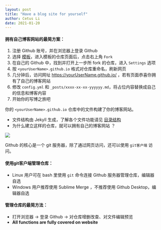 ```yaml
---
layout: post
title: "Have a blog site for yourself"
author: Cetus Li
date: 2021-01-20
---
```

#### <b>拥有自己博客网站的最简方案：</b>
1. 注册 Github 账号，并在浏览器上登录 Github
2. 选择 [模板][gh-themes]，进入模板的仓库页面后，点击右上角 `Fork`
3. 在自己的 Github 中，找到并打开上一步所 fork 的仓库，进入 `Settings` 选项
4. 按 `<yourUserName>.github.io` 格式对仓库重命名，刷新网页
5. 几分钟后，访问网址 https://yourUserName.github.io/ ，若有页面恭喜你拥有了自己的博客网站
6. 修改 `config.yml` 和 `_posts/xxxx-xx-xx-yyyyyy.md`，将占位内容替换成自己的信息和博客内容
7. 开始你的写博之旅吧

你的 `<yourUserName>.github.io` 仓库中的文件构建了你的博客网站。
 - 文件结构由 Jekyll 生成，了解各个文件功能请见 [目录结构][file-structure]
 - 为什么建立这样的仓库，就可以拥有自己的博客网站 ？
 <img src=/assets/img/ghpages />

Github 的核心是一个 git 服务器，除了通过网页访问，还可以使用 `git客户端` 访问。

#### <b>使用git客户端管理仓库：</b>
 - Linux 用户可在 bash 里使用 `git` 命令连接 Github 服务器管理仓库，编辑器自选
 - Windows 用户推荐使用 Sublime Merge ，不推荐使用 Github Desktop，编辑器自选
 
#### <b>管理仓库的最简方法：</b>
 - 打开浏览器 -> 登录 Github -> 对仓库增删改查、对文件编辑预览
 - <b>All functions are fully covered on website</b>






















[gh-themes]: https://pages.github.com/themes/
[file-structure]: https://www.jekyll.com.cn/docs/structure/
